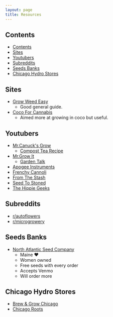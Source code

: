 ```yaml
---
layout: page
title: Resources
---
```


## Contents

- [Contents](#contents)
- [Sites](#sites)
- [Youtubers](#youtubers)
- [Subreddits](#subreddits)
- [Seeds Banks](#seeds-banks)
- [Chicago Hydro Stores](#chicago-hydro-stores)

## Sites

- [Grow Weed Easy](https://www.growweedeasy.com)
  - Good general guide.
- [Coco For Cannabis](https://www.cocoforcannabis.com)
  - Aimed more at growing in coco but useful.

## Youtubers

- [Mr.Canuck's Grow](https://www.youtube.com/c/MrCanucksGrowGuide)
  - [Compost Tea Recipe](https://www.youtube.com/watch?v=whE2F72P8Tg)
- [Mr.Grow It](https://www.youtube.com/c/MrGrowIt)
  - [Garden Talk](https://www.youtube.com/channel/UC9GzxSYh-Ha3kkC0zfXb5oQ)
- [Apogee Instruments](https://www.youtube.com/c/Apogeeinstrumentsincorporated)
- [Frenchy Cannoli](https://www.youtube.com/channel/UCgeIHacD5YcF8DISyGrDr6g)
- [From The Stash](https://www.youtube.com/channel/UCc1epQtHrWccCztMK5DDNmA/)
- [Seed To Stoned](https://www.youtube.com/c/FromSeedtoStoned)
- [The Hippie Geeks](https://www.youtube.com/c/TheHippieGeeks)

## Subreddits

- [r/autoflowers](https://www.reddit.com/r/autoflowers)
- [r/microgrowery](https://www.reddit.com/r/microgrowery)

## Seeds Banks

- [North Atlantic Seed Company](https://northatlanticseed.com/)
  - Maine ❤️
  - Women owned
  - Free seeds with every order
  - Accepts Venmo
  - Will order more

## Chicago Hydro Stores

- [Brew & Grow Chicago](https://www.brewandgrow.com)
- [Chicago Roots](https://www.chicagoroots.com)
